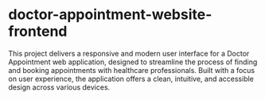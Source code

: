# doctor-appointment-website-frontend
This project delivers a responsive and modern user interface for a Doctor Appointment web application, designed to streamline the process of finding and booking appointments with healthcare professionals. Built with a focus on user experience, the application offers a clean, intuitive, and accessible design across various devices.
